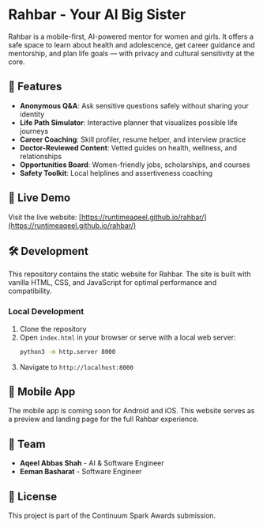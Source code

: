 # Rahbar - Your AI Big Sister

Rahbar is a mobile-first, AI-powered mentor for women and girls. It offers a safe space to learn about health and adolescence, get career guidance and mentorship, and plan life goals — with privacy and cultural sensitivity at the core.

## 🌟 Features

- **Anonymous Q&A**: Ask sensitive questions safely without sharing your identity
- **Life Path Simulator**: Interactive planner that visualizes possible life journeys 
- **Career Coaching**: Skill profiler, resume helper, and interview practice
- **Doctor-Reviewed Content**: Vetted guides on health, wellness, and relationships
- **Opportunities Board**: Women-friendly jobs, scholarships, and courses
- **Safety Toolkit**: Local helplines and assertiveness coaching

## 🚀 Live Demo

Visit the live website: [https://runtimeaqeel.github.io/rahbar/](https://runtimeaqeel.github.io/rahbar/)

## 🛠 Development

This repository contains the static website for Rahbar. The site is built with vanilla HTML, CSS, and JavaScript for optimal performance and compatibility.

### Local Development

1. Clone the repository
2. Open `index.html` in your browser or serve with a local web server:
   ```bash
   python3 -m http.server 8000
   ```
3. Navigate to `http://localhost:8000`

## 📱 Mobile App

The mobile app is coming soon for Android and iOS. This website serves as a preview and landing page for the full Rahbar experience.

## 👥 Team

- **Aqeel Abbas Shah** - AI & Software Engineer
- **Eeman Basharat** - Software Engineer

## 📄 License

This project is part of the Continuum Spark Awards submission.